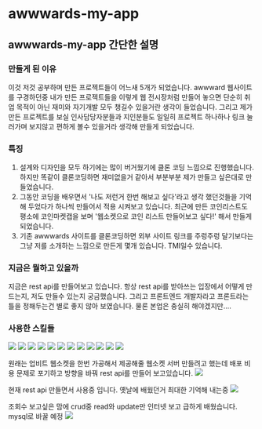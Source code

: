 # awwwards-my-app

## awwwards-my-app 간단한 설명

### 만들게 된 이유
이것 저것 공부하며 만든 프로젝트들이 어느새 5개가 되었습니다.
awwward 웹사이트를 구경하던중 
내가 만든 프로젝트들을 이렇게 웹 전시장처럼 만들어 놓으면 단순히 취업 목적이 아닌 
재미와 자기개발 모두 챙길수 있을거란 생각이 들었습니다.
그리고 제가 만든 프로젝트를 보실 인사담당자분들과 지인분들도 
일일히 프로젝트 하나하나 링크 눌러가며 보지않고 편하게 볼수 있을거라 생각해
만들게 되었습니다. 

### 특징
1. 설계와 디자인을 모두 하기에는 많이 버거웠기에 클론 코딩 느낌으로 진행했습니다.
   하지만 똑같이 클론코딩하면 재미없을거 같아서 부분부분 제가 만들고 싶은대로 만들었습니다.
2. 그동안 코딩을 배우면서 '나도 저런거 한번 해보고 싶다'라고 생각 했던것들을 기억해 두었다가
   하나씩 만들어서 적용 시켜보고 있습니다. 최근에 만든 코인리스트도 평소에 코인마켓캡을 보며
   '웹소켓으로 코인 리스트 만들어보고 싶다!' 해서 만들게 되었습니다.
3. 기존 awwwards 사이트를 클론코딩하면 외부 사이트 링크를 주렁주렁 달기보다는
   그냥 저를 소개하는 느낌으로 만든게 몇개 있습니다. TMI일수 있습니다.

### 지금은 뭘하고 있을까
지금은 rest api를 만들어보고 있습니다. 항상 rest api를 받아쓰는 입장에서 
어떻게 만드는지, 저도 만들수 있는지 궁금했습니다.
그리고 프론트엔드 개발자라고 프론트라는 틀을 정해두는건 별로 좋지 않아 보였습니다.
물론 본업은 충실히 해야겠지만....

### 사용한 스킬들

<span><img src="https://img.shields.io/badge/html5-E34F26?style=flat-square&logo=html5&logoColor=white"/></span>
<span><img src="https://img.shields.io/badge/css3-1572B6?style=flat-square&logo=css3&logoColor=white"/></span>
<span><img src="https://img.shields.io/badge/styledcomponents-DB7093?style=flat-square&logo=styledcomponents&logoColor=white"/></span>
<span><img src="https://img.shields.io/badge/javascript-F7DF1E?style=flat-square&logo=javascript&logoColor=white"/></span>
<span><img src="https://img.shields.io/badge/typescript-3178C6?style=flat-square&logo=typescript&logoColor=white"/></span>
<span><img src="https://img.shields.io/badge/react-61DAFB?style=flat-square&logo=react&logoColor=white"/></span>
<span><img src="https://img.shields.io/badge/reactquery-FF4154?style=flat-square&logo=reactquery&logoColor=white"/></span>
<span><img src="https://img.shields.io/badge/git-F05032?style=flat-square&logo=git&logoColor=white"/></span>
<span><img src="https://img.shields.io/badge/github-181717?style=flat-square&logo=github&logoColor=white"/></span>
<span><img src="https://img.shields.io/badge/visualstudiocode-007ACC?style=flat-square&logo=visualstudiocode&logoColor=white"/></span>
<span><img src="https://img.shields.io/badge/figma-F24E1E?style=flat-square&logo=figma&logoColor=white"/></span>
<span><img src="https://img.shields.io/badge/windows-0078D6?style=flat-square&logo=windows&logoColor=white"/></span>

원래는 업비트 웹소켓을 한번 가공해서 제공해줄 웹소켓 서버 만들려고 했는데 배포 비용 문제로 포기하고
방향을 바꿔 rest api를 만들어 보고있습니다.
<span><img src="https://img.shields.io/badge/nodejs-339933?style=flat-square&logo=nodedotjs&logoColor=white"/></span>

현재 rest api 만들면서 사용중 입니다. 옛날에 배웠던거 최대한 기억해 내는중
<span><img src="https://img.shields.io/badge/mysql-4479A1?style=flat-square&logo=mysql&logoColor=white"/></span>

조회수 보고싶은 맘에 crud중 read와 update만 인터넷 보고 급하게 배웠습니다. mysql로 바꿀 예정
<span><img src="https://img.shields.io/badge/firebase-FFCA28?style=flat-square&logo=firebase&logoColor=white"/></span>








